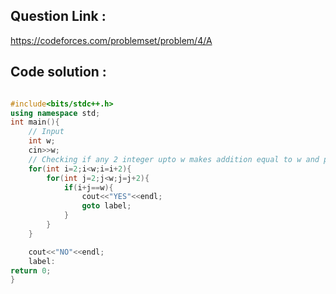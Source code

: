 ## Question Link :

https://codeforces.com/problemset/problem/4/A

## Code solution :

```cpp

#include<bits/stdc++.h>
using namespace std;
int main(){
    // Input
    int w;
    cin>>w;
    // Checking if any 2 integer upto w makes addition equal to w and printing msg.
    for(int i=2;i<w;i=i+2){
        for(int j=2;j<w;j=j+2){
            if(i+j==w){
                cout<<"YES"<<endl;
                goto label;
            }
        }
    }

    cout<<"NO"<<endl;
    label:
return 0;
}

```